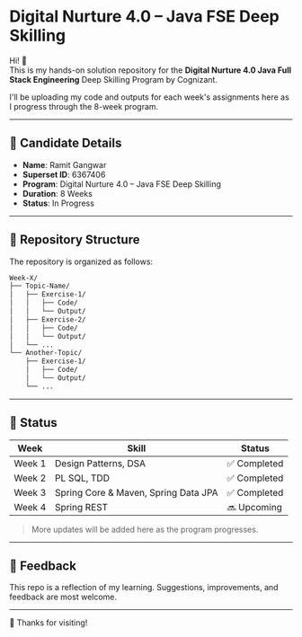 # Digital Nurture 4.0 – Java FSE Deep Skilling

Hi! 👋  
This is my hands-on solution repository for the **Digital Nurture 4.0 Java Full Stack Engineering** Deep Skilling Program by Cognizant.

I'll be uploading my code and outputs for each week's assignments here as I progress through the 8-week program.

---

## 👤 Candidate Details

- **Name**:  Ramit Gangwar
- **Superset ID**: 6367406  
- **Program**: Digital Nurture 4.0 – Java FSE Deep Skilling  
- **Duration**: 8 Weeks  
- **Status**: In Progress  

---

## 📁 Repository Structure

The repository is organized as follows:
```css
Week-X/
├── Topic-Name/
│   ├── Exercise-1/
│   │   ├── Code/
│   │   └── Output/
│   ├── Exercise-2/
│   │   ├── Code/
│   │   └── Output/
│   └── ...
└── Another-Topic/
    ├── Exercise-1/
    │   ├── Code/
    │   └── Output/
    └── ...
```

---

## 📝 Status

| Week  | Skill           | Status      |
|-------|------------------|-------------|
| Week 1 | Design Patterns, DSA | ✅ Completed |
| Week 2 | PL SQL, TDD  | ✅ Completed     |
| Week 3 | Spring Core & Maven, Spring Data JPA | ✅ Completed |
| Week 4 | Spring REST | 🔜 Upcoming |
> More updates will be added here as the program progresses.

---

## 🤝 Feedback

This repo is a reflection of my learning. Suggestions, improvements, and feedback are most welcome.

---

💓 Thanks for visiting!
